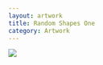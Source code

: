 ```yaml
---
layout: artwork
title: Random Shapes One
category: Artwork
---
```


<img src="{{site.baseurl}}/assets/images/random_shapes1.jpg">
